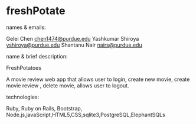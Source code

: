 # freshPotate
names & emails:

Gelei Chen        chen1474@purdue.edu
Yashkumar Shiroya yshiroya@purdue.edu
Shantanu Nair     nairs@purdue.edu

name & brief description:

FreshPotatoes

A movie review  web app that allows user to login, create new movie, create movie review , delete movie, allows user to logout.

technologies:

Ruby, Ruby on Rails, Bootstrap, Node.js,javaScript,HTML5,CSS,sqlite3,PostgreSQL,ElephantSQLs
